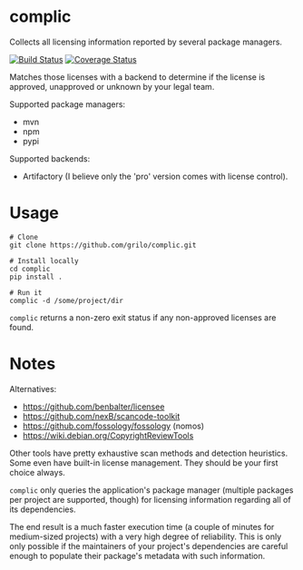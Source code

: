 # complic
Collects all licensing information reported by several package managers.

[![Build
Status](https://travis-ci.org/grilo/complic.svg?branch=license_list_updater)](https://travis-ci.org/grilo/complic)
[![Coverage Status](https://coveralls.io/repos/github/grilo/complic/badge.svg?branch=license_list_updater)](https://coveralls.io/github/grilo/complic?branch=license_list_updater)

Matches those licenses with a backend to determine if the license is approved,
unapproved or unknown by your legal team.

Supported package managers:
  * mvn
  * npm
  * pypi

Supported backends:
  * Artifactory (I believe only the 'pro' version  comes with license control).

# Usage
```
# Clone
git clone https://github.com/grilo/complic.git

# Install locally
cd complic
pip install .

# Run it
complic -d /some/project/dir
```

`complic` returns a non-zero exit status if any non-approved licenses are found.

# Notes
Alternatives:
  * https://github.com/benbalter/licensee
  * https://github.com/nexB/scancode-toolkit
  * https://github.com/fossology/fossology (nomos)
  * https://wiki.debian.org/CopyrightReviewTools

Other tools have pretty exhaustive scan methods and detection heuristics. Some
even have built-in license management. They should be your first choice always.

`complic` only queries the application's package manager (multiple packages per
project are supported, though) for licensing information regarding all of its
dependencies.

The end result is a much faster execution time (a couple of minutes for
medium-sized projects) with a very high degree of reliability. This is only
only possible if the maintainers of your project's dependencies are careful
enough to populate their package's metadata with such information.
